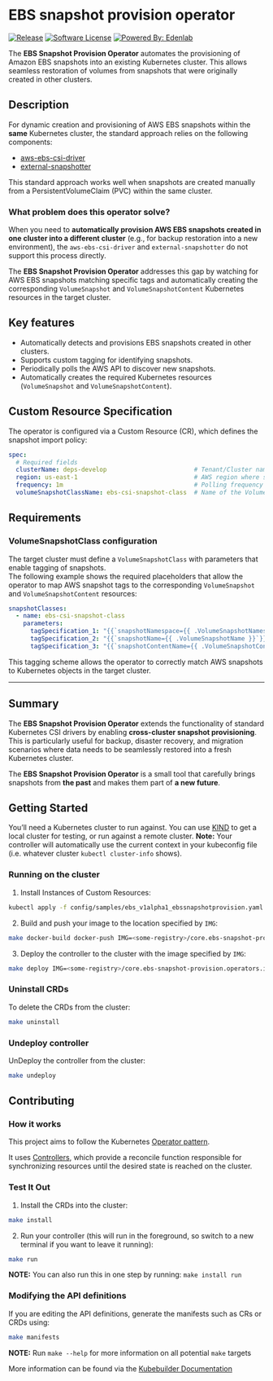 # EBS snapshot provision operator

[![Release](https://img.shields.io/github/v/release/edenlabllc/ebs-snapshot-provision.operators.infra.svg?style=for-the-badge)](https://github.com/edenlabllc/ebs-snapshot-provision.operators.infra/releases/latest)
[![Software License](https://img.shields.io/github/license/edenlabllc/ebs-snapshot-provision.operators.infra.svg?style=for-the-badge)](LICENSE)
[![Powered By: Edenlab](https://img.shields.io/badge/powered%20by-edenlab-8A2BE2.svg?style=for-the-badge)](https://edenlab.io)

The **EBS Snapshot Provision Operator** automates the provisioning of Amazon EBS snapshots into an existing Kubernetes
cluster. This allows seamless restoration of volumes from snapshots that were originally created in other clusters.

## Description

For dynamic creation and provisioning of AWS EBS snapshots within the **same** Kubernetes cluster, the standard approach
relies on the following components:

- [aws-ebs-csi-driver](https://github.com/kubernetes-sigs/aws-ebs-csi-driver)
- [external-snapshotter](https://github.com/kubernetes-csi/external-snapshotter)

This standard approach works well when snapshots are created manually from a PersistentVolumeClaim (PVC) within the same
cluster.

### What problem does this operator solve?

When you need to **automatically provision AWS EBS snapshots created in one cluster into a different cluster**
(e.g., for backup restoration into a new environment), the `aws-ebs-csi-driver` and `external-snapshotter` do not
support this process directly.

The **EBS Snapshot Provision Operator** addresses this gap by watching for AWS EBS snapshots matching specific tags and
automatically creating the corresponding `VolumeSnapshot` and `VolumeSnapshotContent` Kubernetes resources in the target
cluster.

## Key features

- Automatically detects and provisions EBS snapshots created in other clusters.
- Supports custom tagging for identifying snapshots.
- Periodically polls the AWS API to discover new snapshots.
- Automatically creates the required Kubernetes resources (`VolumeSnapshot` and `VolumeSnapshotContent`).

## Custom Resource Specification

The operator is configured via a Custom Resource (CR), which defines the snapshot import policy:

```yaml
spec:
  # Required fields
  clusterName: deps-develop                        # Tenant/Cluster name from which snapshots originate
  region: us-east-1                                # AWS region where snapshots are stored
  frequency: 1m                                    # Polling frequency for AWS API (e.g., 1 minute)
  volumeSnapshotClassName: ebs-csi-snapshot-class  # Name of the VolumeSnapshotClass to use
```

## Requirements

### VolumeSnapshotClass configuration

The target cluster must define a `VolumeSnapshotClass` with parameters that enable tagging of snapshots.  
The following example shows the required placeholders that allow the operator to map AWS snapshot tags to the
corresponding `VolumeSnapshot` and `VolumeSnapshotContent` resources:

```yaml
snapshotClasses:
  - name: ebs-csi-snapshot-class
    parameters:
      tagSpecification_1: "{{`snapshotNamespace={{ .VolumeSnapshotNamespace }}`}}"
      tagSpecification_2: "{{`snapshotName={{ .VolumeSnapshotName }}`}}"
      tagSpecification_3: "{{`snapshotContentName={{ .VolumeSnapshotContentName }}`}}"
```

This tagging scheme allows the operator to correctly match AWS snapshots to Kubernetes objects in the target cluster.

---

## Summary

The **EBS Snapshot Provision Operator** extends the functionality of standard Kubernetes CSI drivers by enabling
**cross-cluster snapshot provisioning**. This is particularly useful for backup, disaster recovery, and migration
scenarios where data needs to be seamlessly restored into a fresh Kubernetes cluster.

The **EBS Snapshot Provision Operator** is a small tool that carefully brings snapshots from **the past** and makes them
part of **a new future**.

## Getting Started

You’ll need a Kubernetes cluster to run against. You can use [KIND](https://sigs.k8s.io/kind) to get a local cluster for
testing, or run against a remote cluster.
**Note:** Your controller will automatically use the current context in your kubeconfig file (i.e. whatever
cluster `kubectl cluster-info` shows).

### Running on the cluster

1. Install Instances of Custom Resources:

```sh
kubectl apply -f config/samples/ebs_v1alpha1_ebssnapshotprovision.yaml
```

2. Build and push your image to the location specified by `IMG`:

```sh
make docker-build docker-push IMG=<some-registry>/core.ebs-snapshot-provision.operators.infra:tag
```

3. Deploy the controller to the cluster with the image specified by `IMG`:

```sh
make deploy IMG=<some-registry>/core.ebs-snapshot-provision.operators.infra:tag
```

### Uninstall CRDs

To delete the CRDs from the cluster:

```sh
make uninstall
```

### Undeploy controller

UnDeploy the controller from the cluster:

```sh
make undeploy
```

## Contributing

### How it works

This project aims to follow the
Kubernetes [Operator pattern](https://kubernetes.io/docs/concepts/extend-kubernetes/operator/).

It uses [Controllers](https://kubernetes.io/docs/concepts/architecture/controller/),
which provide a reconcile function responsible for synchronizing resources until the desired state is reached on the
cluster.

### Test It Out

1. Install the CRDs into the cluster:

```sh
make install
```

2. Run your controller (this will run in the foreground, so switch to a new terminal if you want to leave it running):

```sh
make run
```

**NOTE:** You can also run this in one step by running: `make install run`

### Modifying the API definitions

If you are editing the API definitions, generate the manifests such as CRs or CRDs using:

```sh
make manifests
```

**NOTE:** Run `make --help` for more information on all potential `make` targets

More information can be found via the [Kubebuilder Documentation](https://book.kubebuilder.io/introduction.html)
